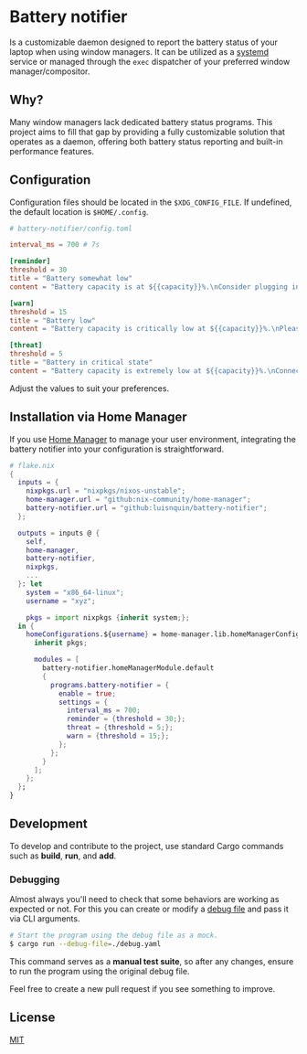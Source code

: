 
# Battery notifier

Is a customizable daemon designed to report the battery status of your laptop when using window managers. It can be utilized as a [systemd](https://wiki.archlinux.org/title/systemd) service or managed through the `exec` dispatcher of your preferred window manager/compositor.

## Why?

Many window managers lack dedicated battery status programs. This project aims to fill that gap by providing a fully customizable solution that operates as a daemon, offering both battery status reporting and built-in performance features.

## Configuration

Configuration files should be located in the `$XDG_CONFIG_FILE`. If undefined, the default location is `$HOME/.config`.

```toml
# battery-notifier/config.toml

interval_ms = 700 # 7s

[reminder]
threshold = 30
title = "Battery somewhat low"
content = "Battery capacity is at ${{capacity}}%.\nConsider plugging in your laptop to avoid running out of power."

[warn]
threshold = 15
title = "Battery low"
content = "Battery capacity is critically low at ${{capacity}}%.\nPlease plug in your laptop."

[threat]
threshold = 5
title = "Battery in critical state"
content = "Battery capacity is extremely low at ${{capacity}}%.\nConnect your laptop to a power source urgently to prevent data loss and unexpected shutdown."
```

Adjust the values to suit your preferences.

## Installation via Home Manager

If you use [Home Manager](https://github.com/nix-community/home-manager) to manage your user environment, integrating the battery notifier into your configuration is straightforward.

```nix
# flake.nix
{
  inputs = {
    nixpkgs.url = "nixpkgs/nixos-unstable";
    home-manager.url = "github:nix-community/home-manager";
    battery-notifier.url = "github:luisnquin/battery-notifier";
  };

  outputs = inputs @ {
    self,
    home-manager,
    battery-notifier,
    nixpkgs,
    ...
  }: let
    system = "x86_64-linux";
    username = "xyz";

    pkgs = import nixpkgs {inherit system;};
  in {
    homeConfigurations.${username} = home-manager.lib.homeManagerConfiguration {
      inherit pkgs;

      modules = [
        battery-notifier.homeManagerModule.default
        {
          programs.battery-notifier = {
            enable = true;
            settings = {
              interval_ms = 700;
              reminder = {threshold = 30;};
              threat = {threshold = 5;};
              warn = {threshold = 15;};
            };
          };
        }
      ];
    };
  };
}
```


## Development

To develop and contribute to the project, use standard Cargo commands such as **build**, **run**, and **add**.

### Debugging

Almost always you'll need to check that some behaviors are working as expected or not.
For this you can create or modify a [debug file](./debug.yaml) and pass it via CLI arguments.

```sh
# Start the program using the debug file as a mock.
$ cargo run --debug-file=./debug.yaml
```

This command serves as a **manual test suite**, so after any changes, ensure to run the program using the original debug file.

Feel free to create a new pull request if you see something to improve.


## License

[MIT](./.github/LICENSE)